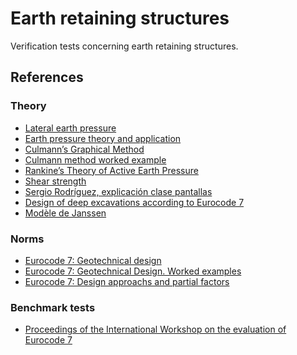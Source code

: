 # Earth retaining structures

Verification tests concerning earth retaining structures.

## References

### Theory
- [Lateral earth pressure](https://en.wikipedia.org/wiki/Lateral_earth_pressure)
- [Earth pressure theory and application](https://dot.ca.gov/-/media/dot-media/programs/engineering/documents/structureconstruction/ts/ts-chpt-4-a11y.pdf)
- [Culmann’s Graphical Method](https://civilengineeringnotes.com/culmanns-graphical-method)
- [Culmann method worked example](https://www.geoengineer.org/education/online-lecture-notes-on-soil-mechanics/75-example-problems#problem-72)
- [Rankine’s Theory of Active Earth Pressure](https://www.soilmanagementindia.com/lateral-earth-pressure/rankines-theory/rankines-theory-of-active-earth-pressure-soil/14031)
- [Shear strength](https://en.wikipedia.org/wiki/Shear_strength_(soil))
- [Sergio Rodríguez, explicación clase pantallas](http://www.tocasa.es/ingeniero/Sergio_Rodriguez_Explicacion_clase_pantallas.pdf)
- [Design of deep excavations according to Eurocode 7](https://hal.science/hal-03358160/document)
- [Modèle de Janssen](https://fr.wikipedia.org/wiki/Mod%C3%A8le_de_Janssen)

### Norms
- [Eurocode 7: Geotechnical design](https://eurocodes.jrc.ec.europa.eu/EN-Eurocodes/eurocode-7-geotechnical-design)
- [Eurocode 7: Geotechnical Design. Worked examples](https://publications.jrc.ec.europa.eu/repository/handle/JRC85029)
- [Eurocode 7: Design approachs and partial factors](https://www.midasgeotech.com/blog/design-approach-partial-factor)

### Benchmark tests
- [Proceedings of the International Workshop on the evaluation of Eurocode 7](https://www.is-argebau.de/Dokumente/42310413.pdf)
